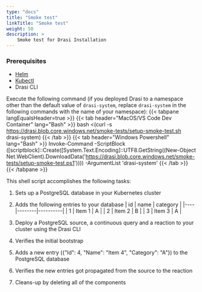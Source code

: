 ```yaml
---
type: "docs"
title: "Smoke test"
linkTitle: "Smoke test"
weight: 50
description: >
    Smoke test for Drasi Installation
---
```


### Prerequisites
- [Helm](https://helm.sh/docs/intro/install/)
- [Kubectl](https://kubernetes.io/docs/tasks/tools/)
- Drasi CLI



Execute the following command (if you deployed Drasi to a namespace other than the default value of `drasi-system`, replace `drasi-system` in the following commands with the name of your namespace):
{{< tabpane langEqualsHeader=true >}}
{{< tab header="MacOS/VS Code Dev Container" lang="Bash" >}}
bash <(curl -s https://drasi.blob.core.windows.net/smoke-tests/setup-smoke-test.sh drasi-system)
{{< /tab >}}
{{< tab header="Windows Powershell" lang="Bash" >}}
Invoke-Command -ScriptBlock ([scriptblock]::Create([System.Text.Encoding]::UTF8.GetString((New-Object Net.WebClient).DownloadData('https://drasi.blob.core.windows.net/smoke-tests/setup-smoke-test.ps1')))) -ArgumentList 'drasi-system'
{{< /tab >}}
{{< /tabpane >}}

This shell script accomplishes the following tasks:
1. Sets up a PostgreSQL database in your Kubernetes cluster
2. Adds the following entries to your database
| id |  name  | category |
|----|--------|----------|
|  1 | Item 1 | A        |
|  2 | Item 2 | B        |
|  3 | Item 3 | A        |

1. Deploy a PostgreSQL source, a continuous query and a reaction to your cluster using the Drasi CLI
2. Verifies the initial bootstrap
3. Adds a new entry ({"Id": 4, "Name": "Item 4", "Category": "A"}) to the PostgreSQL database
4. Verifies the new entries got propagated from the source to the reaction
5. Cleans-up by deleting all of the components
